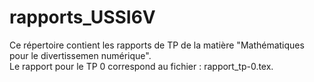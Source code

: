 # rapports_USSI6V

Ce répertoire contient les rapports de TP de la matière "Mathématiques pour le divertissemen numérique".  
Le rapport pour le TP 0 correspond au fichier : rapport_tp-0.tex.